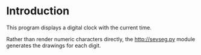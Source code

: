# Introduction
This program displays a digital clock with the current time. 

Rather than render numeric characters directly, the http://sevseg.py module generates the drawings for each digit. 

